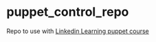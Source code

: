 # puppet_control_repo

Repo to use with [Linkedin Learning puppet course](https://www.linkedin.com/learning/learning-puppet/)
